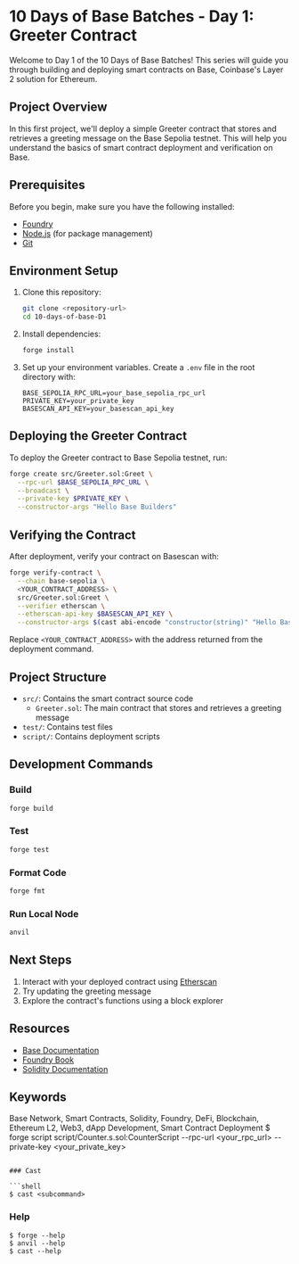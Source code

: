 # 10 Days of Base Batches - Day 1: Greeter Contract

Welcome to Day 1 of the 10 Days of Base Batches! This series will guide you through building and deploying smart contracts on Base, Coinbase's Layer 2 solution for Ethereum.

## Project Overview

In this first project, we'll deploy a simple Greeter contract that stores and retrieves a greeting message on the Base Sepolia testnet. This will help you understand the basics of smart contract deployment and verification on Base.

## Prerequisites

Before you begin, make sure you have the following installed:

- [Foundry](https://book.getfoundry.sh/getting-started/installation)
- [Node.js](https://nodejs.org/) (for package management)
- [Git](https://git-scm.com/)

## Environment Setup

1. Clone this repository:
   ```bash
   git clone <repository-url>
   cd 10-days-of-base-D1
   ```

2. Install dependencies:
   ```bash
   forge install
   ```

3. Set up your environment variables. Create a `.env` file in the root directory with:
   ```
   BASE_SEPOLIA_RPC_URL=your_base_sepolia_rpc_url
   PRIVATE_KEY=your_private_key
   BASESCAN_API_KEY=your_basescan_api_key
   ```

## Deploying the Greeter Contract

To deploy the Greeter contract to Base Sepolia testnet, run:

```bash
forge create src/Greeter.sol:Greet \
  --rpc-url $BASE_SEPOLIA_RPC_URL \
  --broadcast \
  --private-key $PRIVATE_KEY \
  --constructor-args "Hello Base Builders"
```

## Verifying the Contract

After deployment, verify your contract on Basescan with:

```bash
forge verify-contract \
  --chain base-sepolia \
  <YOUR_CONTRACT_ADDRESS> \
  src/Greeter.sol:Greet \
  --verifier etherscan \
  --etherscan-api-key $BASESCAN_API_KEY \
  --constructor-args $(cast abi-encode "constructor(string)" "Hello Base Builders")
```

Replace `<YOUR_CONTRACT_ADDRESS>` with the address returned from the deployment command.

## Project Structure

- `src/`: Contains the smart contract source code
  - `Greeter.sol`: The main contract that stores and retrieves a greeting message
- `test/`: Contains test files
- `script/`: Contains deployment scripts

## Development Commands

### Build

```bash
forge build
```

### Test

```bash
forge test
```

### Format Code

```bash
forge fmt
```

### Run Local Node

```bash
anvil
```

## Next Steps

1. Interact with your deployed contract using [Etherscan](https://sepolia.basescan.org/)
2. Try updating the greeting message
3. Explore the contract's functions using a block explorer

## Resources

- [Base Documentation](https://docs.base.org/)
- [Foundry Book](https://book.getfoundry.sh/)
- [Solidity Documentation](https://docs.soliditylang.org/)

## Keywords

Base Network, Smart Contracts, Solidity, Foundry, DeFi, Blockchain, Ethereum L2, Web3, dApp Development, Smart Contract Deployment
$ forge script script/Counter.s.sol:CounterScript --rpc-url <your_rpc_url> --private-key <your_private_key>
```

### Cast

```shell
$ cast <subcommand>
```

### Help

```shell
$ forge --help
$ anvil --help
$ cast --help
```
